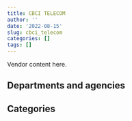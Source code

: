 ```yaml
---
title: CBCI TELECOM
author: ''
date: '2022-08-15'
slug: cbci_telecom
categories: []
tags: []
---
```


<script src="/rmarkdown-libs/htmlwidgets/htmlwidgets.js"></script>
<link href="/rmarkdown-libs/datatables-css/datatables-crosstalk.css" rel="stylesheet" />
<script src="/rmarkdown-libs/datatables-binding/datatables.js"></script>
<script src="/rmarkdown-libs/jquery/jquery-3.6.0.min.js"></script>
<link href="/rmarkdown-libs/dt-core-bootstrap/css/dataTables.bootstrap.min.css" rel="stylesheet" />
<link href="/rmarkdown-libs/dt-core-bootstrap/css/dataTables.bootstrap.extra.css" rel="stylesheet" />
<script src="/rmarkdown-libs/dt-core-bootstrap/js/jquery.dataTables.min.js"></script>
<script src="/rmarkdown-libs/dt-core-bootstrap/js/dataTables.bootstrap.min.js"></script>
<link href="/rmarkdown-libs/crosstalk/css/crosstalk.min.css" rel="stylesheet" />
<script src="/rmarkdown-libs/crosstalk/js/crosstalk.min.js"></script>
<script src="/rmarkdown-libs/htmlwidgets/htmlwidgets.js"></script>
<link href="/rmarkdown-libs/datatables-css/datatables-crosstalk.css" rel="stylesheet" />
<script src="/rmarkdown-libs/datatables-binding/datatables.js"></script>
<script src="/rmarkdown-libs/jquery/jquery-3.6.0.min.js"></script>
<link href="/rmarkdown-libs/dt-core-bootstrap/css/dataTables.bootstrap.min.css" rel="stylesheet" />
<link href="/rmarkdown-libs/dt-core-bootstrap/css/dataTables.bootstrap.extra.css" rel="stylesheet" />
<script src="/rmarkdown-libs/dt-core-bootstrap/js/jquery.dataTables.min.js"></script>
<script src="/rmarkdown-libs/dt-core-bootstrap/js/dataTables.bootstrap.min.js"></script>
<link href="/rmarkdown-libs/crosstalk/css/crosstalk.min.css" rel="stylesheet" />
<script src="/rmarkdown-libs/crosstalk/js/crosstalk.min.js"></script>

Vendor content here.

## Departments and agencies

<div id="htmlwidget-1" style="width:100%;height:auto;" class="datatables html-widget"></div>
<script type="application/json" data-for="htmlwidget-1">{"x":{"style":"bootstrap","filter":"none","vertical":false,"data":[["<a href=\"/departments/aafc-aac/\">Agriculture and Agri-Food Canada<\/a>","<a href=\"/departments/cas-satj/\">Courts Administration Service<\/a>","<a href=\"/departments/cbsa-asfc/\">Canada Border Services Agency<\/a>","<a href=\"/departments/ced-dec/\">Canada Economic Development for Quebec Regions<\/a>","<a href=\"/departments/cic/\">Immigration, Refugees and Citizenship Canada<\/a>","<a href=\"/departments/cics-scic/\">Canadian Intergovernmental Conference Secretariat<\/a>","<a href=\"/departments/cihr-irsc/\">Canadian Institutes of Health Research<\/a>","<a href=\"/departments/cra-arc/\">Canada Revenue Agency<\/a>","<a href=\"/departments/crtc/\">Canadian Radio-television and Telecommunications Commission<\/a>","<a href=\"/departments/csa-asc/\">Canadian Space Agency<\/a>","<a href=\"/departments/csc-scc/\">Correctional Service of Canada<\/a>","<a href=\"/departments/csps-efpc/\">Canada School of Public Service<\/a>","<a href=\"/departments/cta-otc/\">Canadian Transportation Agency<\/a>","<a href=\"/departments/dfatd-maecd/\">Global Affairs Canada<\/a>","<a href=\"/departments/dfo-mpo/\">Fisheries and Oceans Canada<\/a>","<a href=\"/departments/dnd-mdn/\">National Defence<\/a>","<a href=\"/departments/ec/\">Environment and Climate Change Canada<\/a>","<a href=\"/departments/esdc-edsc/\">Employment and Social Development Canada<\/a>","<a href=\"/departments/hc-sc/\">Health Canada<\/a>","<a href=\"/departments/infc/\">Infrastructure Canada<\/a>","<a href=\"/departments/irb-cisr/\">Immigration and Refugee Board of Canada<\/a>","<a href=\"/departments/jus/\">Department of Justice Canada<\/a>","<a href=\"/departments/lac-bac/\">Library and Archives Canada<\/a>","<a href=\"/departments/nrc-cnrc/\">National Research Council Canada<\/a>","<a href=\"/departments/nrcan-rncan/\">Natural Resources Canada<\/a>","<a href=\"/departments/opc-cpvp/\">Office of the Privacy Commissioner of Canada<\/a>","<a href=\"/departments/pc/\">Parks Canada<\/a>","<a href=\"/departments/pco-bcp/\">Privy Council Office<\/a>","<a href=\"/departments/phac-aspc/\">Public Health Agency of Canada<\/a>","<a href=\"/departments/ppsc-sppc/\">Public Prosecution Service of Canada<\/a>","<a href=\"/departments/ps-sp/\">Public Safety Canada<\/a>","<a href=\"/departments/pwgsc-tpsgc/\">Public Services and Procurement Canada<\/a>","<a href=\"/departments/rcmp-grc/\">Royal Canadian Mounted Police<\/a>","<a href=\"/departments/ssc-spc/\">Shared Services Canada<\/a>","<a href=\"/departments/statcan/\">Statistics Canada<\/a>","<a href=\"/departments/swc-cfc/\">Status of Women Canada<\/a>","<a href=\"/departments/tbs-sct/\">Treasury Board of Canada Secretariat<\/a>","<a href=\"/departments/tc/\">Transport Canada<\/a>","<a href=\"/departments/vac-acc/\">Veterans Affairs Canada<\/a>","<a href=\"/departments/wage/\">Department for Women and Gender Equality<\/a>"],["$    34,824.31",null,null,"$    69,138.57",null,"$   137,730.49","$    27,155.56",null,"$   165,053.65",null,"$    70,802.39",null,"$   172,832.42","$    54,281.34","$    37,303.17","$    99,514.05",null,"$   143,144.09",null,"$   101,262.96",null,"$   171,724.83",null,"$    57,228.91","$   328,964.73","$    25,276.24",null,"$   202,471.28",null,"$    35,949.81","$    10,757.60","$ 1,030,832.12",null,"$ 3,850,654.67","$    12,037.48","$    22,849.66","$    59,448.70",null,null,null],[null,"$   281,507.80","$    16,971.37",null,"$   347,118.09","$    25,494.23",null,null,"$    70,133.50",null,null,null,"$   193,782.88","$   214,480.64",null,"$   497,302.62","$   111,996.22","$    13,745.30","$    23,058.80","$   174,780.63",null,"$   391,116.08","$    46,218.43",null,"$   297,793.10","$   292,889.68",null,null,null,"$    69,538.89","$   241,399.10","$ 1,895,965.71","$    34,381.27","$ 6,202,125.04",null,"$   110,297.51","$    67,992.94","$    11,306.87","$   528,784.28","$    97,443.97"],[null,"$   426,184.49","$    24,403.40","$    32,303.58","$   897,626.83","$    12,600.00",null,"$    83,340.91","$    60,125.17","$    33,498.79",null,null,null,"$    10,658.52",null,"$ 1,066,176.37",null,"$       716.65","$    49,790.94","$    15,503.84",null,"$    86,376.00","$    11,412.70",null,"$    32,379.57","$    45,443.63","$     7,143.97",null,"$    10,769.80","$    15,950.00","$   248,355.63","$ 1,376,348.95","$    26,143.75","$ 6,387,348.87",null,null,"$   153,131.35",null,"$   227,486.11","$   301,692.16"],[null,null,"$    13,301.30",null,"$   123,354.29",null,null,null,"$   249,411.50",null,null,"$    19,468.98",null,"$   202,389.91",null,"$   414,423.39",null,"$   187,090.96","$    53,095.54","$    92,740.76","$   181,452.56","$   314,078.28",null,null,"$     9,313.68","$    51,049.88","$    63,336.85",null,null,"$   110,958.76","$    14,391.85","$   679,086.43","$   234,322.52","$ 1,966,819.88",null,null,"$    54,236.12",null,null,"$    56,436.08"]],"container":"<table class=\"table table-striped table-hover row-border order-column display\">\n  <thead>\n    <tr>\n      <th>Department<\/th>\n      <th>2017-2018<\/th>\n      <th>2018-2019<\/th>\n      <th>2019-2020<\/th>\n      <th>2020-2021<\/th>\n    <\/tr>\n  <\/thead>\n<\/table>","options":{"order":[[4,"desc"]],"pageLength":10,"autoWidth":true,"columnDefs":[],"orderClasses":false}},"evals":[],"jsHooks":[]}</script>

## Categories

<div id="htmlwidget-2" style="width:100%;height:auto;" class="datatables html-widget"></div>
<script type="application/json" data-for="htmlwidget-2">{"x":{"style":"bootstrap","filter":"none","vertical":false,"data":[["<a href=\"/categories/1_facilities_and_construction/\">Facilities and construction<\/a>","<a href=\"/categories/10_office_management/\">Office management<\/a>","<a href=\"/categories/11_defence/\">Defence<\/a>","<a href=\"/categories/2_professional_services/\">Professional services<\/a>","<a href=\"/categories/3_information_technology/\">Information technology<\/a>","<a href=\"/categories/6_industrial_products_and_services/\">Industrial products and services<\/a>","<a href=\"/categories/9_human_capital/\">Human capital<\/a>"],["$    299,537.40","$     12,058.23","$     74,654.05","$     49,375.57","$  6,167,618.91","$    263,713.53","$     54,281.34"],["$     48,946.45","$     78,466.72","$    497,302.62","$      5,646.91","$ 11,181,736.18","$    438,982.57","$      6,543.50"],["$      6,293.28","$     24,662.54","$    954,648.06","$    421,762.96","$  9,918,097.70","$    306,788.92","$     10,658.52"],["$      4,973.22","$    187,808.25","$    223,408.12","$    219,419.79","$  4,263,751.20","$    165,785.90","$     25,613.03"]],"container":"<table class=\"table table-striped table-hover row-border order-column display\">\n  <thead>\n    <tr>\n      <th>Category<\/th>\n      <th>2017-2018<\/th>\n      <th>2018-2019<\/th>\n      <th>2019-2020<\/th>\n      <th>2020-2021<\/th>\n    <\/tr>\n  <\/thead>\n<\/table>","options":{"order":[[4,"desc"]],"pageLength":20,"autoWidth":true,"columnDefs":[],"orderClasses":false,"lengthMenu":[10,20,25,50,100]}},"evals":[],"jsHooks":[]}</script>
